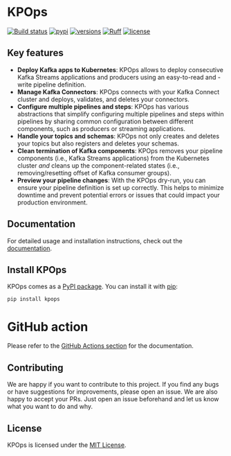 # KPOps

[![Build status](https://github.com/bakdata/kpops/actions/workflows/ci.yaml/badge.svg)](https://github.com/bakdata/kpops/actions/workflows/ci.yaml)
[![pypi](https://img.shields.io/pypi/v/kpops.svg)](https://pypi.org/project/kpops)
[![versions](https://img.shields.io/pypi/pyversions/kpops.svg)](https://github.com/bakdata/kpops)
[![Ruff](https://img.shields.io/endpoint?url=https://raw.githubusercontent.com/astral-sh/ruff/main/assets/badge/v2.json)](https://github.com/astral-sh/ruff)
[![license](https://img.shields.io/github/license/bakdata/kpops.svg)](https://github.com/bakdata/kpops/blob/main/LICENSE)

## Key features

- **Deploy Kafka apps to Kubernetes**: KPOps allows to deploy consecutive Kafka Streams applications and producers using an easy-to-read and -write pipeline definition.
- **Manage Kafka Connectors**: KPOps connects with your Kafka Connect cluster and deploys, validates, and deletes your connectors.
- **Configure multiple pipelines and steps**: KPOps has various abstractions that simplify configuring multiple pipelines and steps within pipelines by sharing common configuration between different components, such as producers or streaming applications.
- **Handle your topics and schemas**: KPOps not only creates and deletes your topics but also registers and deletes your schemas.
- **Clean termination of Kafka components**: KPOps removes your pipeline components (i.e., Kafka Streams applications) from the Kubernetes cluster _and_ cleans up the component-related states (i.e., removing/resetting offset of Kafka consumer groups).
- **Preview your pipeline changes**: With the KPOps dry-run, you can ensure your pipeline definition is set up correctly. This helps to minimize downtime and prevent potential errors or issues that could impact your production environment.

## Documentation

For detailed usage and installation instructions, check out
the [documentation](https://bakdata.github.io/kpops/latest).

## Install KPOps

KPOps comes as a [PyPI package](https://pypi.org/project/kpops/).
You can install it with [pip](https://github.com/pypa/pip):

```shell
pip install kpops
```

# GitHub action

Please refer to the [GitHub Actions section](https://bakdata.github.io/kpops/latest/user/references/ci-integration/github-actions) for the documentation.

## Contributing

We are happy if you want to contribute to this project.
If you find any bugs or have suggestions for improvements, please open an issue.
We are also happy to accept your PRs.
Just open an issue beforehand and let us know what you want to do and why.

## License

KPOps is licensed under the [MIT License](https://github.com/bakdata/kpops/blob/main/LICENSE).
